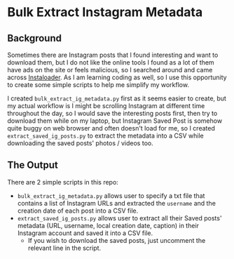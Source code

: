 # Bulk Extract Instagram Metadata

## Background

Sometimes there are Instagram posts that I found interesting and want to download them, but I do not like the online tools I found as a lot of them have ads on the site or feels malicious, so I searched around and came across [Instaloader](https://instaloader.github.io/). As I am learning coding as well, so I use this opportunity to create some simple scripts to help me simplify my workflow.

I created `bulk_extract_ig_metadata.py` first as it seems easier to create, but my actual workflow is I might be scrolling Instagram at different time throughout the day, so I would save the interesting posts first, then try to download them while on my laptop, but Instagram Saved Post is somehow quite buggy on web browser and often doesn't load for me, so I created `extract_saved_ig_posts.py` to extract the metadata into a CSV while downloading the saved posts' photos / videos too.

## The Output

There are 2 simple scripts in this repo:
- `bulk_extract_ig_metadata.py` allows user to specify a txt file that contains a list of Instagram URLs and extracted the `username` and the creation date of each post into a CSV file.
- `extract_saved_ig_posts.py` allows user to extract all their Saved posts' metadata (URL, username, local creation date, caption) in their Instagram account and saved it into a CSV file.
    - If you wish to download the saved posts, just uncomment the relevant line in the script.